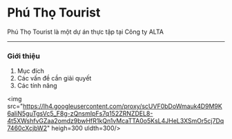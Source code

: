 <h1>Phú Thọ Tourist</h1>
<p>Phú Thọ Tourist là một dự án thực tập tại Công ty ALTA</p>
<hr/>
<h3>Giới thiệu</h3>
<ol>
  <li>Mục đích</li>
  <li>Các vấn đề cần giải quyết</li>
  <li>Các tính năng </li>
</ol>

<img src="https://lh4.googleusercontent.com/proxy/scUVF0bDoWmauk4D9M9K6aIiN5guTgsVc5_F8g-zQnsmIpFs7q152ZRNZDEL8-4t5XWshfvGZaa2omdz9bwHfR1kQn1vMcaTTA0o5KsL4JHeL3XSmOr5cj7Dq7460cXcjbW2" heigh=300 ưidth=300/>
